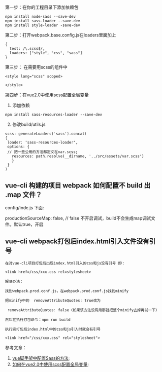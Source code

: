 第一步：在你的工程目录下添加依赖包
```
npm install node-sass --save-dev
npm install sass-loader --save-dev
npm install style-loader -save-dev
```
第二步：打开webpack.base.config.js在loaders里面加上
```
{
  test: /\.scss$/,
  loaders: ["style", "css", "sass"]
}
```
第三步： 在需要用scss的组件中
```
<style lang="scss" scoped>

</style>
```
第四步：在vue2.0中使用scss配置全局变量
 1. 添加依赖
 ```
 npm install sass-resources-loader --save-dev
 ```
 2. 修改build/utils.js
 ```
 scss: generateLoaders('sass').concat(
{
  loader: 'sass-resources-loader',
  options: {
  // 把一些公用的方法都定义在var.scss;
    resources: path.resolve(__dirname, '../src/assets/var.scss')
    }
  }
)
 ```
 

## vue-cli 构建的项目 webpack 如何配置不 build 出 .map 文件？
 
 config/inde.js 下面:

 productionSourceMap: false, // false 不开启调试，build不会生成map调试文件。默认true，开启
 
## vue-cli webpack打包后index.html引入文件没有引号
```
在对vue-cli项目打包后出现index.html引入的css和js没有引号 即：

<link href=/css/xxx.css rel=stylesheet>

解决办法：

找到webpack.prod.conf.js，在webpack.prod.conf.js找到minify

把minify中的  removeAttributeQuotes: true改为

 removeAttributeQuotes: false（如果该方法没有用那就把整个minify去掉再试一下）

然后在执行打包命令：npm run build

执行完打包后index.html中的css和js引入时就会有引号

<link href="/css/xxx.css" rel="stylesheet">
 ```

 
 
参考文章：
1. [vue脚手架中配置Sass的方法](https://www.jb51.net/article/132165.htm);
2. [如何在vue2.0中使用scss配置全局变量](https://blog.csdn.net/qq_30472559/article/details/80144916);